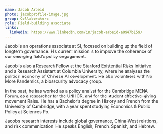 ```yaml
---
name: Jacob Arbeid
photo: jacobprofile-image.jpg
group: Collaborators
role: Field-building associate
links:
  linkedin: https://www.linkedin.com/in/jacob-arbeid-a0947b159/
---
```

Jacob is an operations associate at SI, focused on building up the field of longterm governance. His current mission is to improve the coherence of our emerging field’s policy engagement.



Jacob is also a Research Fellow at the Stanford Existential Risks Initiative and a Research Assistant at Columbia University, where he analyses the political economy of Chinese AI development. He also volunteers with No More Pandemics, a biosecurity advocacy group.



In the past, he has worked as a policy analyst for the Cambridge MENA Forum, as a researcher for the UNHCR, and for the student effective-giving movement Raise. He has a Bachelor’s degree in History and French from the University of Cambridge, with a year spent studying Economics & Public Policy at Sciences Po.



Jacob’s research interests include global governance, China-West relations, and risk communication. He speaks English, French, Spanish, and Hebrew. 